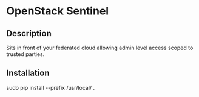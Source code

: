 # OpenStack Sentinel

## Description

Sits in front of your federated cloud allowing admin level access scoped to trusted
parties.

## Installation

sudo pip install --prefix /usr/local/ .
